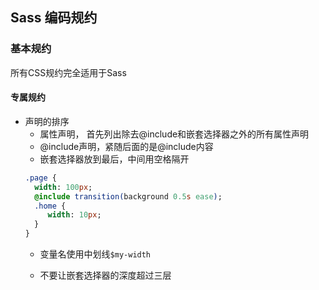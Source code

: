 ## Sass 编码规约

### 基本规约
所有CSS规约完全适用于Sass

#### 专属规约

+ 声明的排序
  + 属性声明， 首先列出除去@include和嵌套选择器之外的所有属性声明
  + @include声明，紧随后面的是@include内容
  + 嵌套选择器放到最后，中间用空格隔开
  ```sass
  .page {
    width: 100px;
    @include transition(background 0.5s ease);
    .home {
       width: 10px;    
    }
  }
  ```
  + 变量名使用中划线`$my-width`
  
  + 不要让嵌套选择器的深度超过三层

